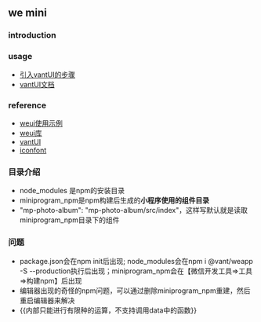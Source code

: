 ## we mini 
### introduction 
### usage
* [引入vantUI的步骤](https://juejin.cn/post/6968994388189921311)
* [vantUI文档](https://youzan.github.io/vant-weapp/#/home)

### reference
* [weui使用示例](https://wechat-miniprogram.github.io/weui/docs/quickstart.html#%E4%BD%BF%E7%94%A8%E4%B9%8B%E5%89%8D)
* [weui库](https://github.com/wechat-miniprogram/weui-miniprogram)
* [vantUI](https://youzan.github.io/vant-weapp/#/icon)
* [iconfont](https://www.iconfont.cn/manage/index)

### 目录介绍
* node_modules 是npm的安装目录
* miniprogram_npm是npm构建后生成的**小程序使用的组件目录**
* "mp-photo-album": "mp-photo-album/src/index"，这样写默认就是读取miniprogram_npm目录下的组件

### 问题
* package.json会在npm init后出现; node_modules会在npm i @vant/weapp -S --production执行后出现；miniprogram_npm会在【微信开发工具=>工具=>构建npm】后出现
* 编辑器出现的奇怪的npm问题，可以通过删除miniprogram_npm重建，然后重启编辑器来解决
* {{内部只能进行有限种的运算，不支持调用data中的函数}}